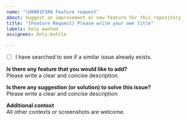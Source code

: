 ```yaml
---
name: "\U0001F3A8 Feature request"
about: Suggest an improvement or new feature for this repository
title: "[Feature Request] Please write your own title"
labels: help wanted
assignees: Only-bottle

---
```


- [ ] I have searched to see if a similar issue already exists.

**Is there any feature that you would like to add?**  
Please write a clear and concise description.

**Is there any suggestion (or solution) to solve this issue?**  
Please write a clear and concise description.

**Additional context**  
All other contexts or screenshots are welcome.
